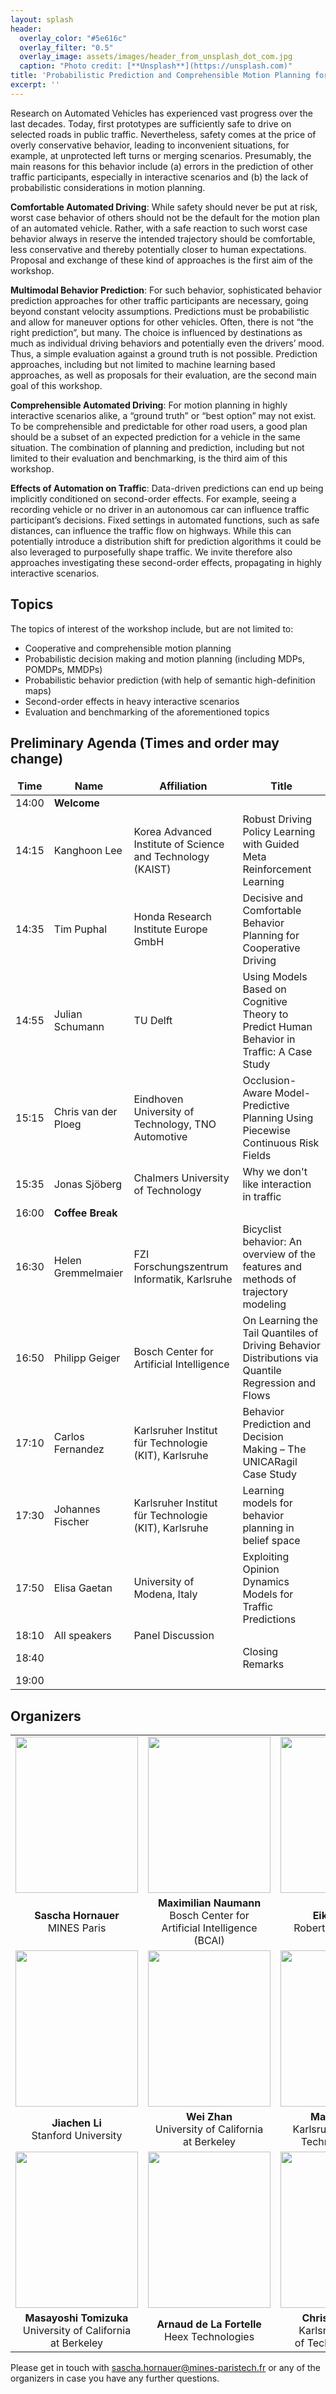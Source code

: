 ```yaml
---
layout: splash
header:
  overlay_color: "#5e616c"
  overlay_filter: "0.5"
  overlay_image: assets/images/header_from_unsplash_dot_com.jpg
  caption: "Photo credit: [**Unsplash**](https://unsplash.com)"
title: 'Probabilistic Prediction and Comprehensible Motion Planning for Automated Vehicles – Approaches and Benchmarking'
excerpt: ''
---
```


Research on Automated Vehicles has experienced vast progress over the last decades. Today, first prototypes are sufficiently safe to drive on selected roads in public traffic. Nevertheless, safety comes at the price of overly conservative behavior, leading to inconvenient situations, for example, at unprotected left turns or merging scenarios. Presumably, the main reasons for this behavior include (a) errors in the prediction of other traffic participants, especially in interactive scenarios and (b) the lack of probabilistic considerations in motion planning. 


**Comfortable Automated Driving**: While safety should never be put at risk, worst case behavior of others should not be the default for the motion plan of an automated vehicle. Rather, with a safe reaction to such worst case behavior always in reserve the intended trajectory should be comfortable, less conservative and thereby potentially closer to human expectations. Proposal and exchange of these kind of approaches is the first aim of the workshop. 


**Multimodal Behavior Prediction**: For such behavior, sophisticated behavior prediction approaches for other traffic participants are necessary, going beyond constant velocity assumptions. Predictions must be probabilistic and allow for maneuver options for other vehicles. Often, there is not “the right prediction”, but many. The choice is influenced by destinations as much as individual driving behaviors and potentially even the drivers’ mood. Thus, a simple evaluation against a ground truth is not possible. Prediction approaches, including but not limited to machine learning based approaches, as well as proposals for their evaluation, are the second main goal of this workshop.


**Comprehensible Automated Driving**: For motion planning in highly interactive scenarios alike, a “ground truth” or “best option” may not exist. To be comprehensible and predictable for other road users, a good plan should be a subset of an expected prediction for a vehicle in the same situation. The combination of planning and prediction, including but not limited to their evaluation and benchmarking, is the third aim of this workshop.


**Effects of Automation on Traffic**: Data-driven predictions can end up being implicitly conditioned on second-order effects. For example, seeing a recording vehicle or no driver in an autonomous car can influence traffic participant’s decisions. Fixed settings in automated functions, such as safe distances, can influence the traffic flow on highways. While this can potentially introduce a distribution shift for prediction algorithms it could be also leveraged to purposefully shape traffic. We invite therefore also approaches investigating these second-order effects, propagating in highly interactive scenarios.


## Topics
The topics of interest of the workshop include, but are not limited to:

- Cooperative and comprehensible motion planning 
- Probabilistic decision making and motion planning (including MDPs, POMDPs, MMDPs) 
- Probabilistic behavior prediction (with help of semantic high-definition maps) 
- Second-order effects in heavy interactive scenarios
- Evaluation and benchmarking of the aforementioned topics


## Preliminary Agenda (Times and order may change)

| Time  | Name                | Affiliation                                                | Title                                                                                              |
|-------|---------------------|------------------------------------------------------------|----------------------------------------------------------------------------------------------------|
| 14:00 | **Welcome**         |                                                            |                                                                                                    |
| 14:15 | Kanghoon Lee        | Korea Advanced Institute of Science and Technology (KAIST) | Robust Driving Policy Learning with Guided Meta Reinforcement Learning                             |
| 14:35 | Tim Puphal          | Honda Research Institute Europe GmbH                       | Decisive and Comfortable Behavior Planning for Cooperative Driving                                 |
| 14:55 | Julian Schumann     | TU Delft                                                   | Using Models Based on Cognitive Theory to Predict Human Behavior in Traffic: A Case Study          |
| 15:15 | Chris van der Ploeg | Eindhoven University of Technology, TNO Automotive         | Occlusion-Aware Model-Predictive Planning Using Piecewise Continuous Risk Fields                   |
| 15:35 | Jonas Sjöberg       | Chalmers University of Technology                          |  Why we don't like interaction in traffic                                                                                               |
| 16:00 | **Coffee Break**    |                                                            |                                                                                                    |
| 16:30 | Helen Gremmelmaier  | FZI Forschungszentrum Informatik, Karlsruhe                | Bicyclist behavior: An overview of the features and methods of trajectory modeling                 |
| 16:50 | Philipp Geiger      | Bosch Center for Artificial Intelligence                   | On Learning the Tail Quantiles of Driving Behavior Distributions via Quantile Regression and Flows |
| 17:10 | Carlos Fernandez    | Karlsruher Institut für Technologie (KIT), Karlsruhe       | Behavior Prediction and Decision Making – The UNICARagil Case Study                                |
| 17:30 | Johannes Fischer    | Karlsruher Institut für Technologie (KIT), Karlsruhe       | Learning models for behavior planning in belief space                                              |
| 17:50 | Elisa Gaetan        | University of Modena, Italy                                | Exploiting Opinion Dynamics Models for Traffic Predictions                                                                                                   |
| 18:10 | All speakers        | Panel Discussion                                           |                                                                                                    |
| 18:40 |                     |                                                            | Closing Remarks                                                                                    |
| 19:00 |                     |                                                            |                                                                                                    |

## Organizers

<style>
td, th {
   border: none!important;
}
th:empty {
    display: none;
}
table {
  empty-cells: hide;
}
</style>


||||
| :-: | :-: | :-: |
| <img src="https://cloud.minesparis.psl.eu/index.php/s/8Ih7coZPaAkRkId/download" width="196" height="250"> | <img src="https://cloud.minesparis.psl.eu/index.php/s/uM0S69C2HvK1P0g/download" width="196" height="250"> | <img src="https://cloud.minesparis.psl.eu/index.php/s/xUp0YRt2gkYeCrW/download" width="196" height="250"> | 
| **Sascha Hornauer**<br /> MINES Paris | **Maximilian Naumann** <br /> Bosch Center for<br /> Artificial Intelligence (BCAI) | **Eike Rehder** <br />  Robert Bosch GmbH |
<img src="https://cloud.minesparis.psl.eu/index.php/s/EeNQ4Sd6Xvd3bpj/download"  width="196" height="250"> | <img src="https://cloud.minesparis.psl.eu/index.php/s/St0MsMoWj08Ui6K/download"  width="196" height="250"> | <img src="https://cloud.minesparis.psl.eu/index.php/s/nR8bFlVEe4QlsPp/download"  width="196" height="250"> |
| **Jiachen Li** <br /> Stanford University | **Wei Zhan** <br /> University of California<br /> at Berkeley | **Martin Lauer** <br />  Karlsruhe Institute of<br /> Technology (KIT) |
| <img src="https://cloud.minesparis.psl.eu/index.php/s/QATKLUjJ1l2BA6F/download"  width="196" height="250"> | <img src="https://cloud.minesparis.psl.eu/index.php/s/EHn5azQzYNmRmM0/download"  width="196" height="250"> | <img src="https://cloud.minesparis.psl.eu/index.php/s/F2fdqs7ZuidY5fW/download"  width="196" height="250"> |
| **Masayoshi Tomizuka** <br /> University of California<br /> at Berkeley | **Arnaud de La Fortelle** <br /> Heex Technologies | **Christoph Stiller** <br /> Karlsruhe Institute<br /> of Technology (KIT) | 


Please get in touch with  [sascha.hornauer@mines-paristech.fr](mailto:sascha.hornauer@mines-paristech.fr) or any of the organizers in case you have any further questions.


